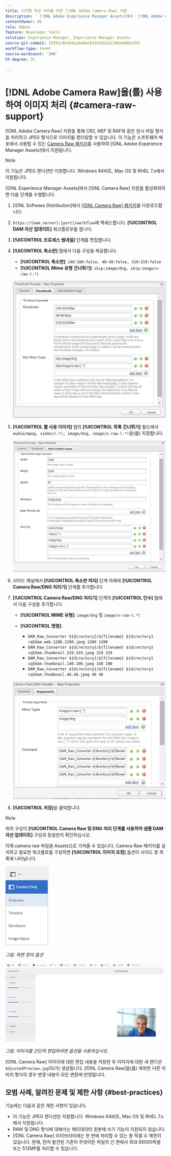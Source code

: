 ```yaml
---
title: 디지털 자산 처리를 위한 [!DNL Adobe Camera Raw] 지원
description: ' [!DNL Adobe Experience Manager Assets]에서  [!DNL Adobe Camera Raw] 지원을 사용하도록 설정하는 방법 알아보기'
contentOwner: AG
role: Admin
feature: Developer Tools
solution: Experience Manager, Experience Manager Assets
source-git-commit: 29391c8e3042a8a04c64165663a228bb4886afb5
workflow-type: tm+mt
source-wordcount: '340'
ht-degree: 3%

---
```


# [!DNL Adobe Camera Raw]을(를) 사용하여 이미지 처리 {#camera-raw-support}

[!DNL Adobe Camera Raw] 지원을 통해 CR2, NEF 및 RAF와 같은 원시 파일 형식을 처리하고 JPEG 형식으로 이미지를 렌더링할 수 있습니다. 이 기능은 소프트웨어 배포에서 사용할 수 있는 [Camera Raw 패키지](https://experience.adobe.com/#/downloads/content/software-distribution/en/aem.html?package=/content/software-distribution/en/details.html/content/dam/aem/public/adobe/packages/aem630/product/assets/aem-assets-cameraraw-pkg)를 사용하여 [!DNL Adobe Experience Manager Assets]에서 지원됩니다.

>[!NOTE]
>
>이 기능은 JPEG 렌디션만 지원합니다. Windows 64비트, Mac OS 및 RHEL 7.x에서 지원됩니다.

[!DNL Experience Manager Assets]에서 [!DNL Camera Raw] 지원을 활성화하려면 다음 단계를 수행합니다.

1. [!DNL Software Distribution]에서 [[!DNL Camera Raw] 패키지](https://experience.adobe.com/#/downloads/content/software-distribution/en/aem.html?package=/content/software-distribution/en/details.html/content/dam/aem/public/adobe/packages/cq650/product/assets/aem-assets-cameraraw-pkg-1.4.8.zip)를 다운로드합니다.
1. `https://[aem_server]:[port]/workflow`에 액세스합니다. **[!UICONTROL DAM 자산 업데이트]** 워크플로우를 엽니다.
1. **[!UICONTROL 프로세스 썸네일]** 단계를 편집합니다.
1. **[!UICONTROL 축소판]** 탭에서 다음 구성을 제공합니다.

   * **[!UICONTROL 축소판]**: `140:100:false, 48:48:false, 319:319:false`
   * **[!UICONTROL Mime 유형 건너뛰기]**: `skip:image/dng, skip:image/x-raw-(.*)`

   ![chlimage_1-128](assets/chlimage_1-334.png)

1. **[!UICONTROL 웹 사용 이미지]** 탭의 **[!UICONTROL 목록 건너뛰기]** 필드에서 `audio/mpeg, video/(.*), image/dng, image/x-raw-(.*)`을(를) 지정합니다.

   ![chlimage_1-129](assets/chlimage_1-335.png)

1. 사이드 패널에서 **[!UICONTROL 축소판 처리]** 단계 아래에 **[!UICONTROL Camera Raw/DNG 처리기]** 단계를 추가합니다.
1. **[!UICONTROL Camera Raw/DNG 처리기]** 단계의 **[!UICONTROL 인수]** 탭에서 다음 구성을 추가합니다.

   * **[!UICONTROL MIME 유형]**: `image/dng` 및 `image/x-raw-(.*)`
   * **[!UICONTROL 명령]**:

      * `DAM_Raw_Converter ${directory}/${filename} ${directory} cq5dam.web.1280.1280.jpeg 1280 1280`
      * `DAM_Raw_Converter ${directory}/${filename} ${directory} cq5dam.thumbnail.319.319.jpeg 319 319`
      * `DAM_Raw_Converter ${directory}/${filename} ${directory} cq5dam.thumbnail.140.100.jpeg 140 100`
      * `DAM_Raw_Converter ${directory}/${filename} ${directory} cq5dam.thumbnail.48.48.jpeg 48 48`

   ![chlimage_1-130](assets/chlimage_1-336.png)

1. **[!UICONTROL 저장]**&#x200B;을 클릭합니다.

>[!NOTE]
>
>위의 구성이 **[!UICONTROL Camera Raw 및 DNG 처리 단계를 사용하여 샘플 DAM 자산 업데이트]** 구성과 동일한지 확인하십시오.

이제 camera raw 파일을 Assets으로 가져올 수 있습니다. Camera Raw 패키지를 설치하고 필요한 워크플로를 구성하면 **[!UICONTROL 이미지 조정]** 옵션이 사이드 창 목록에 나타납니다.

![chlimage_1-131](assets/chlimage_1-337.png)

*그림: 측면 창의 옵션*

![chlimage_1-132](assets/chlimage_1-338.png)

*그림: 이미지를 간단히 편집하려면 옵션을 사용하십시오.*

[!DNL Camera Raw] 이미지에 대한 편집 내용을 저장한 후 이미지에 대한 새 렌디션 `AdjustedPreview.jpg`이(가) 생성됩니다. [!DNL Camera Raw]을(를) 제외한 다른 이미지 형식의 경우 변경 내용이 모든 변환에 반영됩니다.

## 모범 사례, 알려진 문제 및 제한 사항 {#best-practices}

기능에는 다음과 같은 제한 사항이 있습니다.

* 이 기능은 JPEG 렌디션만 지원합니다. Windows 64비트, Mac OS 및 RHEL 7.x에서 지원됩니다.
* RAW 및 DNG 형식에 대해서는 메타데이터 원본에 쓰기 기능이 지원되지 않습니다.
* [!DNL Camera Raw] 라이브러리에는 한 번에 처리할 수 있는 총 픽셀 수 제한이 있습니다. 현재, 먼저 발견된 기준이 무엇이든 파일의 긴 면에서 최대 65000픽셀 또는 512MP를 처리할 수 있습니다.

